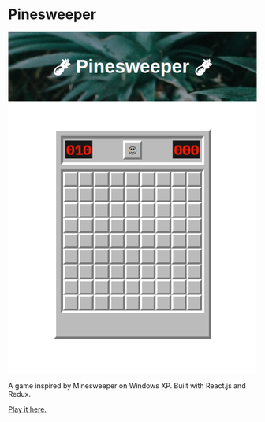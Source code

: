 # Pinesweeper

![Pinesweeper Screenshot](./pinesweeper_screenshot.png 'Pinesweeper Screenshot')

A game inspired by Minesweeper on Windows XP. Built with React.js and Redux.

[Play it here.](kguinto.github.io/pinesweeper)
